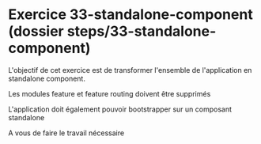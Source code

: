 # Exercice 33-standalone-component (dossier steps/33-standalone-component)

L'objectif de cet exercice est de transformer l'ensemble de l'application en standalone component.

Les modules feature et feature routing doivent être supprimés

L'application doit également pouvoir bootstrapper sur un composant standalone

A vous de faire le travail nécessaire
